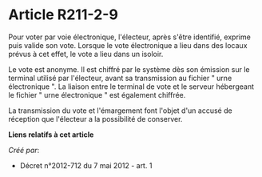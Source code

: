 # Article R211-2-9

Pour voter par voie électronique, l'électeur, après s'être identifié, exprime puis valide son vote. Lorsque le vote
électronique a lieu dans des locaux prévus à cet effet, le vote a lieu dans un isoloir. 

Le vote est anonyme. Il est chiffré par le système dès son émission sur le terminal utilisé par l'électeur, avant sa
transmission au fichier " urne électronique ". La liaison entre le terminal de vote et le serveur hébergeant le fichier "
urne électronique " est également chiffrée. 

La transmission du vote et l'émargement font l'objet d'un accusé de réception que l'électeur a la possibilité de conserver.

**Liens relatifs à cet article**

_Créé par_:

  - Décret n°2012-712 du 7 mai 2012 - art. 1
